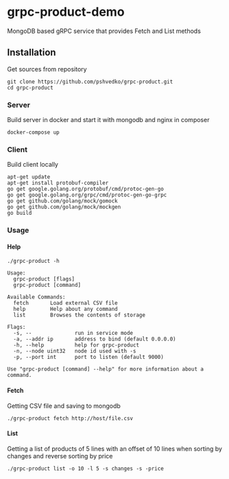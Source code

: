 # grpc-product-demo
MongoDB based gRPC service that provides Fetch and List methods

## Installation
Get sources from repository  
```
git clone https://github.com/pshvedko/grpc-product.git
cd grpc-product
```

### Server
Build server in docker and start it with mongodb and nginx in composer
```
docker-compose up
```

### Client
Build client locally
```
apt-get update
apt-get install protobuf-compiler
go get google.golang.org/protobuf/cmd/protoc-gen-go
go get google.golang.org/grpc/cmd/protoc-gen-go-grpc
go get github.com/golang/mock/gomock
go get github.com/golang/mock/mockgen
go build
```

### Usage
#### Help
``` 
./grpc-product -h
```
```
Usage:
  grpc-product [flags]
  grpc-product [command]

Available Commands:
  fetch       Load external CSV file
  help        Help about any command
  list        Browses the contents of storage

Flags:
  -s, --              run in service mode
  -a, --addr ip       address to bind (default 0.0.0.0)
  -h, --help          help for grpc-product
  -n, --node uint32   node id used with -s
  -p, --port int      port to listen (default 9000)

Use "grpc-product [command] --help" for more information about a command.

```
#### Fetch
Getting CSV file and saving to mongodb
```
./grpc-product fetch http://host/file.csv
```
#### List
Getting a list of products of 5 lines with an offset of 10 lines when sorting 
by changes and reverse sorting by price
```
./grpc-product list -o 10 -l 5 -s changes -s -price 
```
